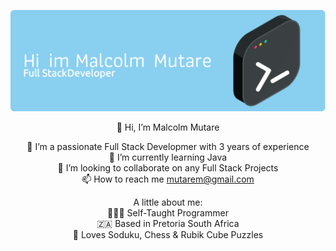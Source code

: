 ![Header](./github-header-image.png)

<div align="center">
 👋 Hi, I’m Malcolm Mutare <br/>
 
 👀 I’m a passionate Full Stack Developmer with 3 years of experience<br/>
 🌱 I’m currently learning Java<br/>
 💞️ I’m looking to collaborate on any Full Stack Projects<br/>
 📫 How to reach me mutarem@gmail.com<br/>

A little about me:<br/>
👨🏾‍💻 Self-Taught Programmer<br/>
🇿🇦 Based in Pretoria South Africa<br/>
🧩 Loves Soduku, Chess & Rubik Cube Puzzles<br/>
</div>
